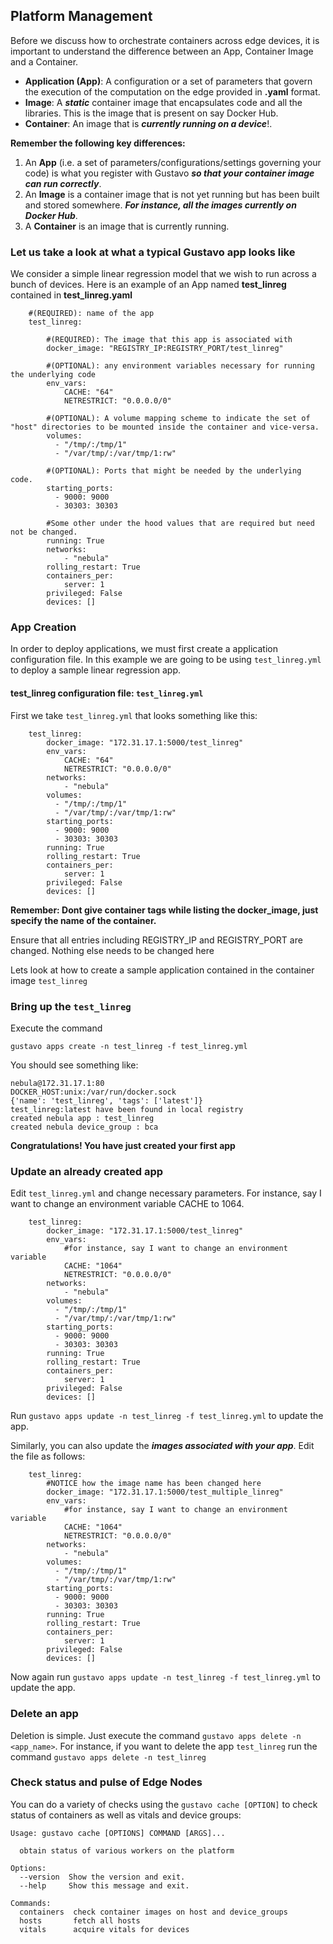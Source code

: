 ## Platform Management

Before we discuss how to orchestrate containers across edge devices, it is important to understand the difference between an App, Container Image and a Container.

* **Application (App)**: A configuration or a set of parameters that govern the execution of the computation on the edge provided in **.yaml** format.
* **Image**: A ***static*** container image that encapsulates code and all the libraries. This is the image that is present on say Docker Hub.
* **Container**: An image that is ***currently running on a device***!. 

**Remember the following key differences:**

1. An **App** (i.e. a set of parameters/configurations/settings governing your code) is what you register with Gustavo ***so that your container image can run correctly***.
2. An **Image** is a container image that is not yet running but has been built and stored somewhere. ***For instance, all the images currently on Docker Hub***.
3. A **Container** is an image that is currently running.

### Let us take a look at what a typical Gustavo app looks like 
We consider a simple linear regression model that we wish to run across a bunch of devices. Here is an example of an App named **test_linreg** contained in **test_linreg.yaml**
``` 
    #(REQUIRED): name of the app
    test_linreg: 
    
        #(REQUIRED): The image that this app is associated with
        docker_image: "REGISTRY_IP:REGISTRY_PORT/test_linreg"
        
        #(OPTIONAL): any environment variables necessary for running the underlying code 
        env_vars:
            CACHE: "64"
            NETRESTRICT: "0.0.0.0/0"
       
        #(OPTIONAL): A volume mapping scheme to indicate the set of "host" directories to be mounted inside the container and vice-versa.
        volumes:
          - "/tmp/:/tmp/1"
          - "/var/tmp/:/var/tmp/1:rw"
        
        #(OPTIONAL): Ports that might be needed by the underlying code.
        starting_ports:
          - 9000: 9000
          - 30303: 30303
        
        #Some other under the hood values that are required but need not be changed.
        running: True
        networks:
            - "nebula"
        rolling_restart: True
        containers_per:
            server: 1
        privileged: False
        devices: []
```

### App Creation
In order to deploy applications, we must first create a application configuration file. In this example we are going to be using `test_linreg.yml` to deploy a sample linear regression app.

#### test_linreg configuration file: `test_linreg.yml`

First we take `test_linreg.yml` that looks something like this: 
``` 
    test_linreg:
        docker_image: "172.31.17.1:5000/test_linreg"
        env_vars:
            CACHE: "64"
            NETRESTRICT: "0.0.0.0/0"
        networks:
            - "nebula"
        volumes:
          - "/tmp/:/tmp/1"
          - "/var/tmp/:/var/tmp/1:rw"
        starting_ports:
          - 9000: 9000
          - 30303: 30303
        running: True
        rolling_restart: True
        containers_per:
            server: 1
        privileged: False
        devices: []
```

**Remember: Dont give container tags while listing the docker_image, just specify the name of the container.**
    
Ensure that all entries including REGISTRY_IP and REGISTRY_PORT are changed. Nothing else needs to be changed here

Lets look at how to create a sample application contained in the container image `test_linreg`

### Bring up the `test_linreg`

Execute the command 

`gustavo apps create -n test_linreg -f test_linreg.yml`

You should see something like:

``` 
nebula@172.31.17.1:80
DOCKER_HOST:unix:/var/run/docker.sock
{'name': 'test_linreg', 'tags': ['latest']}
test_linreg:latest have been found in local registry
created nebula app : test_linreg
created nebula device_group : bca
```

**Congratulations! You have just created your first app**

### Update an already created app
Edit `test_linreg.yml` and change necessary parameters. For instance, say I want to change an environment variable CACHE to 1064.
``` 
    test_linreg:
        docker_image: "172.31.17.1:5000/test_linreg"
        env_vars:
            #for instance, say I want to change an environment variable
            CACHE: "1064"
            NETRESTRICT: "0.0.0.0/0"
        networks:
            - "nebula"
        volumes:
          - "/tmp/:/tmp/1"
          - "/var/tmp/:/var/tmp/1:rw"
        starting_ports:
          - 9000: 9000
          - 30303: 30303
        running: True
        rolling_restart: True
        containers_per:
            server: 1
        privileged: False
        devices: []
```

Run `gustavo apps update -n test_linreg -f test_linreg.yml` to update the app. 

Similarly, you can also update the ***images associated with your app***. Edit the file as follows:
``` 
    test_linreg:
        #NOTICE how the image name has been changed here
        docker_image: "172.31.17.1:5000/test_multiple_linreg"
        env_vars:
            #for instance, say I want to change an environment variable
            CACHE: "1064"
            NETRESTRICT: "0.0.0.0/0"
        networks:
            - "nebula"
        volumes:
          - "/tmp/:/tmp/1"
          - "/var/tmp/:/var/tmp/1:rw"
        starting_ports:
          - 9000: 9000
          - 30303: 30303
        running: True
        rolling_restart: True
        containers_per:
            server: 1
        privileged: False
        devices: []
```
Now again run `gustavo apps update -n test_linreg -f test_linreg.yml` to update the app.

### Delete an app

Deletion is simple. Just execute the command `gustavo apps delete -n <app_name>`. For instance, if you want to delete the app `test_linreg`
run the command `gustavo apps delete -n test_linreg`

### Check status and pulse of Edge Nodes

You can do a variety of checks using the `gustavo cache [OPTION]` to check status of containers as well as vitals and device groups:

``` 
Usage: gustavo cache [OPTIONS] COMMAND [ARGS]...

  obtain status of various workers on the platform

Options:
  --version  Show the version and exit.
  --help     Show this message and exit.

Commands:
  containers  check container images on host and device_groups
  hosts       fetch all hosts
  vitals      acquire vitals for devices
```
